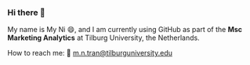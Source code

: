 ### Hi there 👋

My name is My Ni :smile:, and I am currently using GitHub as part of the **Msc Marketing Analytics** at Tilburg University, the Netherlands. 

How to reach me: :email: m.n.tran@tilburguniversity.edu






<!--
**mynitran/mynitran** is a ✨ _special_ ✨ repository because its `README.md` (this file) appears on your GitHub profile.

Here are some ideas to get you started:

- 🔭 I’m currently working on ...
- 🌱 I’m currently learning ...
- 👯 I’m looking to collaborate on ...
- 🤔 I’m looking for help with ...
- 💬 Ask me about ...
- 📫 How to reach me: ...
- 😄 Pronouns: ...
- ⚡ Fun fact: ...
-->
